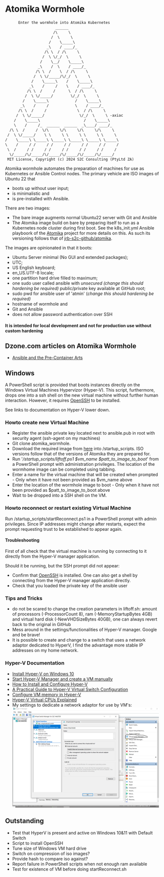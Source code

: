 # Atomika Wormhole

```
      Enter the wormhole into Atomika Kubernetes
                       ______
                      /\     \
                     /  \     \
                    /    \_____\
                   _\    / ____/_
                  /\ \  / /\     \
                 /  \ \/_/  \     \
                /    \__/    \_____\
               _\    /  \    / ____/_
              /\ \  /    \  / /\     \
             /  \ \/_____/\/_/  \     \
            /    \_____\    /    \_____\
           _\    /     /    \    / ____/_
          /\ \  /     /      \  / /\     \
         /  \ \/_____/        \/_/  \     \
        /    \_____\            /    \_____\
       _\    /     /            \    / ____/_
      /\ \  /     /              \  / /\     \
     /  \ \/_____/                \/_/  \     \ -axiac
    /    \_____\                    /    \_____\
    \    /     /_  ______  ______  _\____/ ____/_
  /\ \  /     /  \/\     \/\     \/\     \/\     \
 /  \ \/_____/    \ \     \ \     \ \     \ \     \
/    \_____\ \_____\ \_____\ \_____\ \_____\ \_____\
\    /     / /     / /     / /     / /     / /     /
 \  /     / /     / /     / /     / /     / /     /
  \/_____/\/_____/\/_____/\/_____/\/_____/\/_____/
 MIT License, Copyright (c) 2024 S2C Consulting (PtyLtd ZA)
```

Atomika wormhole automates the preparation of machines for use as Kubernetes or Ansible Control nodes. The primary 
vehicle are ISO images of Ubuntu 22 that 
* boots up without user input;
* is minimalistic and
* is pre-installed with Ansible.

There are two images:
* The bare image augments normal Ubuntu22 server with Git and Ansible
* The Atomika image build on bare by preparing itself to run as a Kubernetes node cluster during first boot. See the 
k8s_init.yml Ansible playboork of the [Atomika](https://github.com/jrb-s2c-github/atomika) project for more details on this. 
As such its versioning follows that of [jrb-s2c-github/atomika](https://github.com/jrb-s2c-github/atomika).

The images are opinionated in that it boots:
* Ubuntu Server minimal (No GUI and extended packages);
* UTC;
* US English keyboard;
* en_US.UTF-8 locale;
* one partition hard drive filled to maximum;
* one sudo user called ansible with *unsecured (change this should hardening be required)* public/private key available at 
GitHub root;
* sudo pwd for ansible user of 'atmin' (*change this should hardening be required)* 
* hostname of wormhole and
* Git and Ansible
* does not allow password authentication over SSH

#### It is intended for local development and not for production use without custom hardening

## Dzone.com articles on Atomika Wormhole
- [Ansible and the Pre-Container Arts](https://dzone.com/articles/ansible-and-the-pre-container-arts)

## Windows
A PowerShell script is provided that boots instances directly on the Windows Virtual Machines Hypervizor (Hyper-V). This 
script, furthermore, drops one into a ssh shell on the new virtual machine without further human interaction. However, it 
requires [OpenSSH](https://learn.microsoft.com/en-us/windows-server/administration/openssh/openssh_overview) to be installed.

See links to documentation on Hyper-V lower down.

### Howto create new Virtual Machine
* Register the ansible private key located next to ansible.pub in root with security agent (ssh-agent on my machines)
* Git clone atomika_wormhole.  
* Download the required image from [here](https://drive.google.com/drive/folders/1OY1rDy6MwYi0iXD159igjnJ7IOrBbJ1U)
into /startup_scripts. ISO versions follow that of the versions of Atomika they are prepared for.
* Run '*/startup_scripts/liftoff.ps1 $vm_name $patt_to_image_to_boot*' from a PowerShell prompt with administration privileges. 
The location of the wormhome image can be completed using tabbing.
* Enter a name for the virtual machine that will be created when prompted - Only when it have not been provided as $vm_name above
* Enter the location of the wormhole image to boot - Only when it have not been provided as $patt_to_image_to_boot above
* Wait to be dropped into a SSH shell on the VM.

### Howto reconnect or restart existing Virtual Machine
Run /startup_scripts/startReconnect.ps1 in a PowerShell prompt with admin privileges. Since IP addresses might change 
after restarts, expect the prompt requesting trust to be established to appear again.

#### Troubleshooting
First of all check that the virtual machine is running by connecting to it directly from the Hyper-V manager application.

Should it be running, but the SSH prompt did not appear:
* Confirm that [OpenSSH]((https://learn.microsoft.com/en-us/windows-server/administration/openssh/openssh_overview)) is 
installed. One can also get a shell by connecting from the Hyper-V manager application directly.
* Check that you loaded the private key of the ansible user

### Tips and Tricks
* do not be scared to change the creation parameters in liftoff.sh: amount of processors (-ProcessorCount 8), ram (-MemoryStartupBytes 4GB) 
and virtual hard disk (-NewVHDSizeBytes 40GB), one can always revert back to the original in GitHub
* Mess around in the settings/functionalities of Hyper-V manager. Google and be brave!
* It is possible to create and change to a switch that uses a network adaptor dedicated to HyperV, I find the advantage
more stable IP addresses on my home network.

### Hyper-V Documentation
* [Install Hyper-V on Windows 10](https://learn.microsoft.com/en-us/virtualization/hyper-v-on-windows/quick-start/enable-hyper-v)
* [Start Hyper-V Manager and create a VM manually](https://learn.microsoft.com/en-us/virtualization/hyper-v-on-windows/quick-start/create-virtual-machine)
* [How to Install and Configure Hyper-V](https://www.dummies.com/article/technology/computers/macs/general-macs/how-to-install-and-configure-hyper-v-264394/)
* [A Practical Guide to Hyper-V Virtual Switch Configuration](https://getlabsdone.com/how-to-configure-hyper-v-virtual-switches/)
* [Configure VM memory in Hyper-V](https://www.bdrsuite.com/blog/configure-dynamic-memory-in-hyper-v-with-best-practices/)
* [Hyper-V Virtual CPUs Explained](https://www.altaro.com/hyper-v/hyper-v-virtual-cpus-explained/)
* My settings to dedicate a network adaptor for use by VM's:
![Dedicated NIC](README_IMAGES/vs_dedicated_nic..png)

## Outstanding
* Test that HyperV is present and active on Windows 10&11 with Default Switch 
* Script to install OpenSSH
* Tune size of Windows VM hard drive 
* Switch on compression of iso images?
* Provide hash to compare iso against?
* Report failure in PowerShell scripts when not enough ram available
* Test for existence of VM before doing startReconnect.sh
